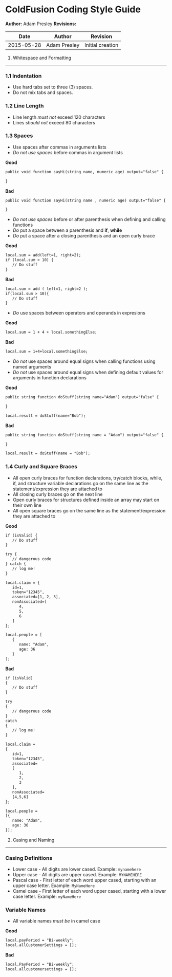 ColdFusion Coding Style Guide
=============================

**Author:** Adam Presley
**Revisions:**

|Date        |Author           |Revision
|------------|-----------------|----------------------------------------------|
|2015-05-28  |Adam Presley     |Initial creation                              |


1. Whitespace and Formatting
----------------------------

### 1.1 Indentation
* Use hard tabs set to three (3) spaces.
* Do not mix tabs and spaces.

### 1.2 Line Length
* Line length *must not* exceed 120 characters
* Lines *should not* exceed 80 characters

### 1.3 Spaces
* Use spaces after commas in arguments lists
* *Do not use spaces* before commas in argument lists

**Good**
```cfm
public void function sayHi(string name, numeric age) output="false" {

}
```

**Bad**
```cfm
public void function sayHi(string name , numeric age) output="false" {

}
```

* *Do not use spaces* before or after parenthesis when defining and calling
   functions
* *Do* put a space between a parenthesis and **if**, **while**
* *Do* put a space after a closing parenthesis and an open curly brace

**Good**
```cfm
local.sum = add(left=1, right=2);
if (local.sum > 10) {
   // Do stuff
}
```

**Bad**
```cfm
local.sum = add ( left=1, right=2 );
if(local.sum > 10){
   // Do stuff
}
```

* *Do* use spaces between operators and operands in expresions

**Good**
```cfm
local.sum = 1 + 4 + local.somethingElse;
```

**Bad**
```cfm
local.sum = 1+4+local.somethingElse;
```

* *Do not* use spaces around equal signs when calling functions using named
   arguments
* *Do not* use spaces around equal signs when defining default values for
   arguments in function declarations

**Good**
```cfm
public string function doStuff(string name="Adam") output="false" {

}

local.result = doStuff(name="Bob");
```

**Bad**
```cfm
public string function doStuff(string name = "Adam") output="false" {

}

local.result = doStuff(name = "Bob");
```

### 1.4 Curly and Square Braces
* All open curly braces for function declarations, try/catch blocks, while,
   if, and structure variable declarations go on the same line as the
   statement/expression they are attached to
* All closing curly braces go on the next line
* Open curly braces for structures defined inside an array may start on their
   own line
* All open square braces go on the same line as the statement/expression they
   are attached to

**Good**
```cfm
if (isValid) {
   // Do stuff
}

try {
   // dangerous code
} catch {
   // log me!
}

local.claim = {
   id=1,
   token="12345",
   associated=[1, 2, 3],
   nonAssociated=[
      4,
      5,
      6
   ]
};

local.people = [
   {
      name: "Adam",
      age: 36
   }
];
```

**Bad**
```cfm
if (isValid)
{
   // Do stuff
}

try
{
   // dangerous code
}
catch
{
   // log me!
}

local.claim =
{
   id=1,
   token="12345",
   associated=
   [
      1,
      2,
      3
   ],
   nonAssociated=
   [4,5,6]
};

local.people =
[{
   name: "Adam",
   age: 36
}];
```


2. Casing and Naming
--------------------

### Casing Definitions
* Lower case - All digits are lower cased. Example: ```mynamehere```
* Upper case - All digits are upper cased. Example: ```MYNAMEHERE```
* Pascal case - First letter of each word upper cased, starting with an upper
   case letter. Example: ```MyNameHere```
* Camel case - First letter of each word upper cased, starting with a lower
   case letter. Example: ```myNameHere```

### Variable Names
* All variable names *must be* in camel case

**Good**
```cfm
local.payPeriod = "Bi-weekly";
local.allCustomerSettings = [];
```

**Bad**
```cfm
local.PayPeriod = "Bi-weekly";
local.allcustomersettings = [];
```
